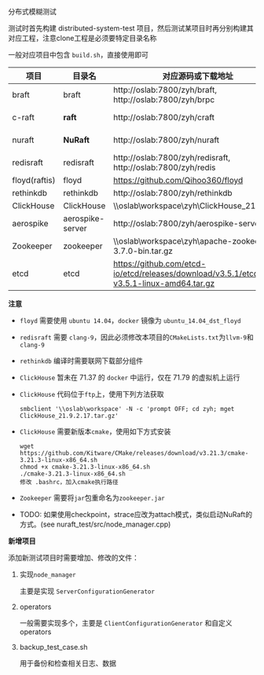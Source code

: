 分布式模糊测试

测试时首先构建 distributed-system-test 项目，然后测试某项目时再分别构建其对应工程，注意clone工程是必须要特定目录名称

一般对应项目中包含 `build.sh`，直接使用即可

| 项目          | 目录名           | 对应源码或下载地址                                                                      | version         | LOC  |
| ------------- | ---------------- | --------------------------------------------------------------------------------------- | --------------- | ---- |
| braft         | braft            | http://oslab:7800/zyh/braft, http://oslab:7800/zyh/brpc                                 | commit 0c5a5942 | 89K  |
| c-raft        | **raft**         | http://oslab:7800/zyh/craft                                                             | commit 37af7cdb | 75K  |
| nuraft        | **NuRaft**       | http://oslab:7800/zyh/nuraft                                                            | commit 5a7a40e5 | 149K |
| redisraft     | redisraft        | http://oslab:7800/zyh/redisraft, http://oslab:7800/zyh/redis                            | commit e18c3860 | 148K |
| floyd(raftis) | floyd            | https://github.com/Qihoo360/floyd                                                       |
| rethinkdb     | rethinkdb        | http://oslab:7800/zyh/rethinkdb                                                         | v2.4.1          | 271K |
| ClickHouse    | ClickHouse       | \\\\oslab\workspace\zyh\ClickHouse_21.9.2.17                                            | v21.9.2.17      | 557K |
| aerospike     | aerospike-server | http://oslab:7800/zyh/aerospike-server.git                                              | v5.6.0.4        | 376K |
| Zookeeper     | zookeeper        | \\\\oslab\workspace\zyh\apache-zookeeper-3.7.0-bin.tar.gz                               | v3.5.1          | 231K |
| etcd          | etcd             | https://github.com/etcd-io/etcd/releases/download/v3.5.1/etcd-v3.5.1-linux-amd64.tar.gz | v2.2.0          | 249K |

**注意**

* `floyd` 需要使用 `ubuntu 14.04`，`docker` 镜像为 `ubuntu_14.04_dst_floyd`

* `redisraft` 需要 `clang-9`，因此必须修改本项目的`CMakeLists.txt`为`llvm-9`和`clang-9`

* `rethinkdb` 编译时需要联网下载部分组件

* `ClickHouse` 暂未在 71.37 的 `docker` 中运行，仅在 71.79 的虚拟机上运行

* `ClickHouse` 代码位于`ftp`上，使用下列方法获取

   ```
   smbclient '\\oslab\workspace' -N -c 'prompt OFF; cd zyh; mget ClickHouse_21.9.2.17.tar.gz'
   ```

* `ClickHouse` 需要新版本`cmake`，使用如下方式安装

   ```
   wget https://github.com/Kitware/CMake/releases/download/v3.21.3/cmake-3.21.3-linux-x86_64.sh
   chmod +x cmake-3.21.3-linux-x86_64.sh
   ./cmake-3.21.3-linux-x86_64.sh
   修改 .bashrc，加入cmake执行路径
   ```

* `Zookeeper` 需要将`jar`包重命名为`zookeeper.jar`

* TODO: 如果使用checkpoint，strace应改为attach模式，类似启动NuRaft的方式。(see nuraft_test/src/node_manager.cpp)

**新增项目**

添加新测试项目时需要增加、修改的文件：

1. 实现`node_manager`
   
   主要是实现 `ServerConfigurationGenerator`

2. operators
   
   一般需要实现多个，主要是 `ClientConfigurationGenerator` 和自定义 operators

3. backup_test_case.sh
   
   用于备份和检查相关日志、数据